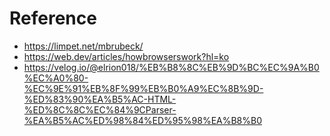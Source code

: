 # Reference

- https://limpet.net/mbrubeck/
- https://web.dev/articles/howbrowserswork?hl=ko
- https://velog.io/@elrion018/%EB%B8%8C%EB%9D%BC%EC%9A%B0%EC%A0%80-%EC%9E%91%EB%8F%99%EB%B0%A9%EC%8B%9D-%ED%83%90%EA%B5%AC-HTML-%ED%8C%8C%EC%84%9CParser-%EA%B5%AC%ED%98%84%ED%95%98%EA%B8%B0
